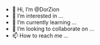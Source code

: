 - 👋 Hi, I’m @DorZion
- 👀 I’m interested in ...
- 🌱 I’m currently learning ...
- 💞️ I’m looking to collaborate on ...
- 📫 How to reach me ...

<!---
DorZion/DorZion is a ✨ special ✨ repository because its `README.md` (this file) appears on your GitHub profile.
You can click the Preview link to take a look at your changes.
--->
